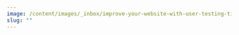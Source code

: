 ```yaml
---
image: /content/images/_inbox/improve-your-website-with-user-testing-title-card.png
slug: ""
---
```

